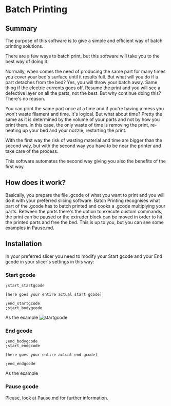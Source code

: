 # Batch Printing

## Summary
The purpose of this software is to give a simple and efficient way of batch printing solutions. 

There are a few ways to batch print, but this software will take you to the best way of doing it.

Normally, when comes the need of producing the same part for many times you cover your bed's surface until it results full. But what will you do if a part detaches from the bed? Yes, you will throw your batch away. Same thing if the electric currents goes off. Resume the print and you will see a defective layer on all the parts, not the best. But why continue doing this? There's no reason.

You can print the same part once at a time and if you're having a mess you won't waste filament and time. It's logical. But what about time? Pretty the same as it is determined by the volume of your parts and not by how you print them. In this case, the only waste of time is removing the print, re-heating up your bed and your nozzle, restarting the print.

With the first way the risk of wasting material and time are bigger than the second way, but with the second way you have to be near the printer and take care of the process.

This software automates the second way giving you also the benefits of the first way. 

## How does it work?
Basically, you prepare the file .gcode of what you want to print and you will do it with your preferred slicing software. Batch Printing recognises what part of the .gcode has to batch printed and cooks a .gcode multiplying your parts. Between the parts there's the option to execute custom commands, the print can be paused or the extruder block can be moved in order to hit the printed parts and free the bed. This is up to you, but you can see some examples in Pause.md.

## Installation
In your preferred slicer you need to modify your Start gcode and your End gcode in your slicer's settings in this way:

### Start gcode
```
;start_startgcode

[here goes your entire actual start gcode]

;end_startgcode
;start_bodygcode
```
As the example
![startgcode](https://user-images.githubusercontent.com/71249563/114771901-6cf62980-9d6d-11eb-82e3-f33286d8e929.PNG)

### End gcode
```
;end_bodygcode
;start_endgcode

[here goes your entire actual end gcode]

;end_endgcode
```
As the example


### Pause gcode
Please, look at Pause.md for further information.
